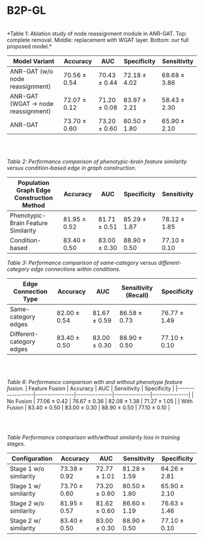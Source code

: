 # B2P-GL
<br>
*Table 1: Ablation study of node reassignment module in ANR-GAT. Top: complete removal. Middle: replacement with WGAT layer. Bottom: our full proposed model.*

| Model Variant                     | Accuracy       | AUC           | Specificity   | Sensitivity   |
|-----------------------------------|----------------|---------------|---------------|---------------|
| ANR-GAT (w/o node reassignment)   | 70.56 ± 0.54   | 70.43 ± 0.44  | 72.18 ± 4.02  | 68.68 ± 3.86  |
| ANR-GAT (WGAT → node reassignment) | 72.07 ± 0.12   | 71.20 ± 0.08  | 83.97 ± 2.21  | 58.43 ± 2.30  |
| ANR-GAT                       | 73.70 ± 0.60   | 73.20 ± 0.60  | 80.50 ± 1.80  | 65.90 ± 2.10  |

<br>
<br>

*Table 2: Performance comparison of phenotypic-brain feature similarity versus condition-based edge in graph construction.*

| Population Graph Edge Construction Method              | Accuracy       | AUC           | Specificity   | Sensitivity   |
|----------------------------------------|----------------|---------------|---------------|---------------|
| Phenotypic-Brain Feature Similarity    | 81.95 ± 0.52   | 81.71 ± 0.51  | 85.29 ± 1.87  | 78.12 ± 1.85  |
| Condition-based                    | 83.40 ± 0.50   | 83.00 ± 0.30  | 88.90 ± 0.50  | 77.10 ± 0.10  |


*Table 3: Performance comparison of same-category versus different-category edge connections within conditions.*

| Edge Connection Type               | Accuracy   | AUC       | Sensitivity (Recall) | Specificity   |
|------------------------------------|------------|-----------|----------------------|---------------|
| Same-category edges               | 82.00 ± 0.54 | 81.67 ± 0.59 | 86.58 ± 0.73        | 76.77 ± 1.49  |
| Different-category edges          | 83.40 ± 0.50   | 83.00 ± 0.30  | 88.90 ± 0.50  | 77.10 ± 0.10  |


<br>
<br>






*Table 6: Performance comparison with and without phenotype feature fusion.*
| Feature Fusion    | Accuracy       | AUC           | Sensitivity   | Specificity   |
|------------------|----------------|---------------|---------------|---------------|
| No Fusion        | 77.06 ± 0.42   | 76.67 ± 0.36  | 82.08 ± 1.38  | 71.27 ± 1.05  |
| With Fusion      | 83.40 ± 0.50   | 83.00 ± 0.30  | 88.90 ± 0.50  | 77.10 ± 0.10  |

<br>
<br>


*Table Performance comparison with/without similarity loss in training stages.*

| Configuration          | Accuracy   | AUC       | Sensitivity | Specificity   |
|------------------------|------------|-----------|-------------|---------------|
| Stage 1 w/o similarity | 73.38 ± 0.92 | 72.77 ± 1.01 | 81.28 ± 1.59 | 64.26 ± 2.81  |
| Stage 1 w/ similarity  | 73.70 ± 0.60 | 73.20 ± 0.60 | 80.50 ± 1.80 | 65.90 ± 2.10  |
| Stage 2 w/o similarity | 81.95 ± 0.57 | 81.62 ± 0.60 | 86.60 ± 1.19 | 76.63 ± 1.46  |
| Stage 2 w/ similarity  | 83.40 ± 0.50 | 83.00 ± 0.30 | 88.90 ± 0.50 | 77.10 ± 0.10  |


